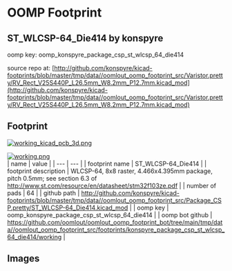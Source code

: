 # OOMP Footprint  
## ST_WLCSP-64_Die414  by konspyre  
  
oomp key: oomp_konspyre_package_csp_st_wlcsp_64_die414  
  
source repo at: [http://github.com/konspyre/kicad-footprints/blob/master/tmp/data//oomlout_oomp_footprint_src/Varistor.pretty/RV_Rect_V25S440P_L26.5mm_W8.2mm_P12.7mm.kicad_mod](http://github.com/konspyre/kicad-footprints/blob/master/tmp/data//oomlout_oomp_footprint_src/Varistor.pretty/RV_Rect_V25S440P_L26.5mm_W8.2mm_P12.7mm.kicad_mod)  
## Footprint  
  
[![working_kicad_pcb_3d.png](working_kicad_pcb_3d_600.png)](working_kicad_pcb_3d.png)  
  
[![working.png](working_600.png)](working.png)  
| name | value | 
| --- | --- | 
| footprint name | ST_WLCSP-64_Die414 | 
| footprint description | WLCSP-64, 8x8 raster, 4.466x4.395mm package, pitch 0.5mm; see section 6.3 of http://www.st.com/resource/en/datasheet/stm32f103ze.pdf | 
| number of pads | 64 | 
| github path | http://github.com/konspyre/kicad-footprints/blob/master/tmp/data//oomlout_oomp_footprint_src/Package_CSP.pretty/ST_WLCSP-64_Die414.kicad_mod | 
| oomp key | oomp_konspyre_package_csp_st_wlcsp_64_die414 | 
| oomp bot github | https://github.com/oomlout/oomlout_oomp_footprint_bot/tree/main/tmp/data//oomlout_oomp_footprint_src/footprints/konspyre_package_csp_st_wlcsp_64_die414/working | 
## Images  
